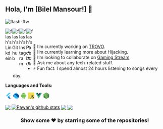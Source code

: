## Hola, I'm [Bilel Mansour!] 👋

<p align="left"> <img src="https://komarev.com/ghpvc/?username=flash-ftw&label=Views&color=red&style=plastic" alt="flash-ftw" /> </p>


<a href="https://www.linkedin.com/in/bilel-mansour/">
  <img align="left" alt="flash's Linkdein" width="22px" src="https://cdn.jsdelivr.net/npm/simple-icons@v3/icons/linkedin.svg" />
</a>
<a href="https://github.com/flash-ftw">
  <img align="left" alt="flash's Github" width="22px" src="https://cdn.jsdelivr.net/npm/simple-icons@v3/icons/github.svg" />
</a>
<a href="https://www.instagram.com/bilel_____mansour/">
  <img align="left" alt="flash's Instagram" width="22px" src="https://cdn.jsdelivr.net/npm/simple-icons@v3/icons/instagram.svg" />
</a>
<a href="https://www.facebook.com/trynnausethishuh/">
  <img align="left" alt="flash's Facebook" width="22px" src="https://cdn.jsdelivr.net/npm/simple-icons@v3/icons/facebook.svg" />
</a>


<br/>
<br/>


- 🔭 I’m currently working on [TROVO](https://trovo.live/_flash_).
- 🌱 I’m currently learning more about Hijacking.
- 👯 I’m looking to collaborate on [Gaming Stream](https://www.facebook.com/trynnausethishuh/).
- 💬 Ask me about any tech-related stuff.
- ⚡ Fun fact: I spend almost 24 hours listening to songs every day.




**Languages and Tools:**  

<code><img height="20" src="https://raw.githubusercontent.com/github/explore/80688e429a7d4ef2fca1e82350fe8e3517d3494d/topics/flutter/flutter.png"></code>
<code><img height="20" src="https://raw.githubusercontent.com/github/explore/80688e429a7d4ef2fca1e82350fe8e3517d3494d/topics/dart/dart.png"></code>
<code><img height="20" src="https://raw.githubusercontent.com/github/explore/80688e429a7d4ef2fca1e82350fe8e3517d3494d/topics/android/android.png"></code>
<code><img height="20" src="https://raw.githubusercontent.com/github/explore/80688e429a7d4ef2fca1e82350fe8e3517d3494d/topics/javascript/javascript.png"></code>
<code><img height="20" src="https://raw.githubusercontent.com/github/explore/80688e429a7d4ef2fca1e82350fe8e3517d3494d/topics/vue/vue.png"></code>
<code><img height="20" src="https://raw.githubusercontent.com/github/explore/80688e429a7d4ef2fca1e82350fe8e3517d3494d/topics/nodejs/nodejs.png"></code>    

<a href="https://github.com/flash-ftw">
  <img align="center" src="https://github-readme-stats.vercel.app/api/top-langs/?username=flash-ftw&theme=light&hide_langs_below=1" />
</a>
<a href="https://github.com/flash-ftw">
 <img align="center" src="https://github-readme-stats.vercel.app/api?username=flash-ftw&show_icons=true&theme=light&line_height=27" alt="Pawan's github stats"/>
</a>
<a href="https://github.com/flash-ftw/FlutterExampleApps">
  <img align="center" src="https://github-readme-stats.vercel.app/api/pin/?username=flash-ftw&repo=FlutterExampleApps&theme=light" />

</a>
<a href="https://github.com/flash-ftw/VelocityX">
 <img align="center" src="https://github-readme-stats.vercel.app/api/pin/?username=flash-ftw&repo=VelocityX&theme=light" />
</a>

<div align="center">

### Show some ❤️ by starring some of the repositories!

</div>
